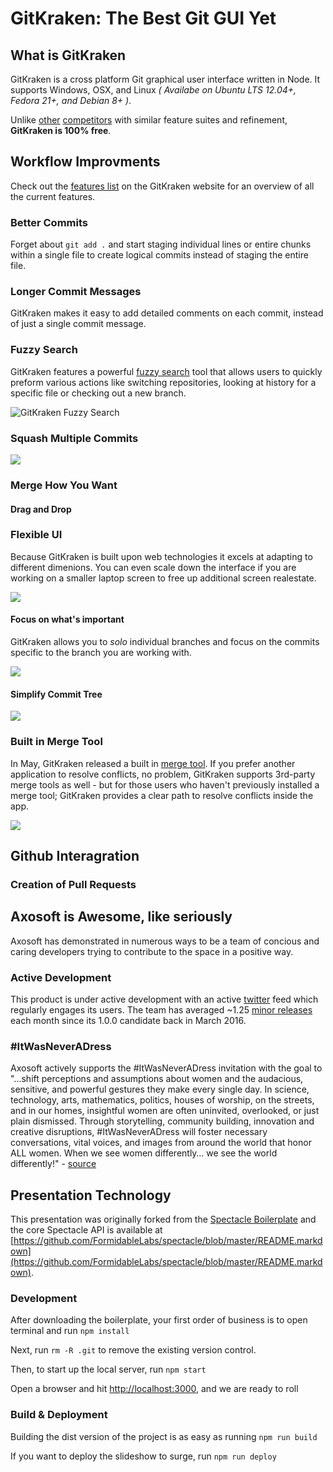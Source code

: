 # GitKraken: The Best Git GUI Yet

## What is GitKraken

GitKraken is a cross platform Git graphical user interface written in Node.  It supports Windows, OSX, and Linux 
*( Availabe on Ubuntu LTS 12.04+, Fedora 21+, and Debian 8+ )*.

Unlike [other](https://git-scm.com/downloads/guis) [competitors](https://www.git-tower.com/) with similar feature suites and refinement, **GitKraken is 100% free**.


## Workflow Improvments

Check out the [features list](https://www.gitkraken.com/features) on the GitKraken website for an overview of all the current features.

### Better Commits

Forget about `git add .` and start staging individual lines or entire chunks within a single file to create logical commits instead of staging the entire file.

### Longer Commit Messages

GitKraken makes it easy to add detailed comments on each commit, instead of just a single commit message. 

### Fuzzy Search

GitKraken features a powerful [fuzzy search](https://blog.axosoft.com/2016/04/28/gitkraken-fuzzy-finder/) tool that allows users to quickly preform various actions like switching repositories, looking at history for a specific file or checking out a new branch.

![GitKraken Fuzzy Search](https://blog.axosoft.com/wp-content/uploads/2016/04/gk-fuzzy-finder.gif)

### Squash Multiple Commits

![](https://blog.axosoft.com/wp-content/uploads/2016/06/gk-pro-tip-squash1.gif)

### Merge How You Want

#### Drag and Drop

### Flexible UI

Because GitKraken is built upon web technologies it excels at adapting to different dimenions.  You can even scale down the interface if you are working on a smaller laptop screen to free up additional screen realestate.

![](https://blog.axosoft.com/wp-content/uploads/2016/06/gk-zoom.gif)

#### Focus on what's important

GitKraken allows you to *solo* individual branches and focus on the commits specific to the branch you are working with.

![](https://blog.axosoft.com/wp-content/uploads/2016/06/soloing-1.gif)

#### Simplify Commit Tree

![](https://blog.axosoft.com/wp-content/uploads/2016/06/gk-graph-resize.gif)

### Built in Merge Tool

In May, GitKraken released a built in [merge tool](https://blog.axosoft.com/2016/05/03/merge-conflict-tool/).  If you prefer another application to resolve conflicts, no problem, GitKraken supports 3rd-party merge tools as well - but for those users who haven't previously installed a merge tool; GitKraken provides a clear path to resolve conflicts inside the app.

![](https://blog.axosoft.com/wp-content/uploads/2016/05/merge-tool-1-copy-1.png)




## Github Interagration


### Creation of Pull Requests




## Axosoft is Awesome, like seriously

Axosoft has demonstrated in numerous ways to be a team of concious and caring developers trying to contribute to the space in a positive way.


### Active Development

This product is under active development with an active [twitter](https://twitter.com/GitKraken) feed which regularly engages its users.  The team has averaged ~1.25 [minor releases](https://www.gitkraken.com/release-notes) each month since its 1.0.0 candidate back in March 2016.


### #ItWasNeverADress

Axosoft actively supports the #ItWasNeverADress invitation with the goal to "...shift perceptions and assumptions about women and the audacious, sensitive, and powerful gestures they make every single day. In science, technology, arts, mathematics, politics, houses of worship, on the streets, and in our homes, insightful women are often uninvited, overlooked, or just plain dismissed. Through storytelling, community building, innovation and creative disruptions, #ItWasNeverADress will foster necessary conversations, vital voices, and images from around the world that honor ALL women. When we see women differently… we see the world differently!" - [source](https://itwasneveradress.com/about/)







## Presentation Technology

This presentation was originally forked from the [Spectacle Boilerplate](https://github.com/FormidableLabs/spectacle-boilerplate) and the core Spectacle API is available at [https://github.com/FormidableLabs/spectacle/blob/master/README.markdown](https://github.com/FormidableLabs/spectacle/blob/master/README.markdown).

### Development

After downloading the boilerplate, your first order of business is to open terminal and run `npm install`

Next, run `rm -R .git` to remove the existing version control.

Then, to start up the local server, run `npm start`

Open a browser and hit [http://localhost:3000](http://localhost:3000), and we are ready to roll

### Build & Deployment

Building the dist version of the project is as easy as running `npm run build`

If you want to deploy the slideshow to surge, run `npm run deploy`

